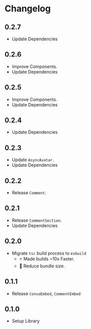 # Changelog

## 0.2.7

- Update Dependencies

## 0.2.6

- Improve Components.
- Update Dependencies

## 0.2.5

- Improve Components.
- Update Dependencies

## 0.2.4

- Update Dependencies

## 0.2.3

- Update `AsyncAvatar`.
- Update Dependencies

## 0.2.2

- Release `Comment`.

## 0.2.1

- Release `CommentSection`.
- Update Dependencies

## 0.2.0

- Migrate `tsc` build process to `esbuild`
  - ⚡ Made builds ~10x Faster.
  - 🤏 Reduce bundle size.

## 0.1.1

- Release `ConvoEmbed`, `CommentEmbed`

## 0.1.0

- Setup Library
